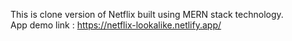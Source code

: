 This is clone version of Netflix built using MERN stack technology.<br />
App demo link : https://netflix-lookalike.netlify.app/
